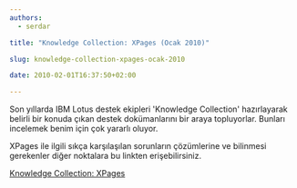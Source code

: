 ```yaml
---
authors:
  - serdar

title: "Knowledge Collection: XPages (Ocak 2010)"

slug: knowledge-collection-xpages-ocak-2010

date: 2010-02-01T16:37:50+02:00

---
```


Son yıllarda IBM Lotus destek ekipleri 'Knowledge Collection' hazırlayarak belirli bir konuda çıkan destek dokümanlarını bir araya topluyorlar. Bunları incelemek benim için çok yararlı oluyor.

XPages ile ilgili sıkça karşılaşılan sorunların çözümlerine ve bilinmesi gerekenler diğer noktalara bu linkten erişebilirsiniz.

[Knowledge Collection: XPages](http://www.ibm.com/support/docview.wss?rs=899&uid=swg27014929&ca=notesdominofaq)
